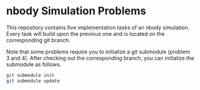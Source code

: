 # nbody Simulation Problems

This repository contains five implementation tasks of an nbody simulation. Every task will build upon the previous one and is located on the corresponding git branch.

Note that some problems require you to initialize a git submodule (problem 3 and 4). After checking out the corresponding branch, you can initialize the submodule as follows.

```bash
git submodule init
git submodule update
```

